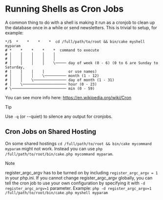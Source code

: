 # Running Shells as Cron Jobs

A common thing to do with a shell is making it run as a cronjob to
clean up the database once in a while or send newsletters. This is
trivial to setup, for example:

    */5  *    *    *    *  cd /full/path/to/root && bin/cake myshell myparam
    # *    *    *    *    *  command to execute
    # │    │    │    │    │
    # │    │    │    │    │
    # │    │    │    │    \───── day of week (0 - 6) (0 to 6 are Sunday to Saturday,
    # |    |    |    |           or use names)
    # │    │    │    \────────── month (1 - 12)
    # │    │    \─────────────── day of month (1 - 31)
    # │    \──────────────────── hour (0 - 23)
    # \───────────────────────── min (0 - 59)

You can see more info here: <https://en.wikipedia.org/wiki/Cron>

> [!TIP]
> Use `-q` (or <span class="title-ref">--quiet</span>) to silence any output for cronjobs.

## Cron Jobs on Shared Hosting

On some shared hostings `cd /full/path/to/root && bin/cake mycommand myparam`
might not work. Instead you can use
`php /full/path/to/root/bin/cake.php mycommand myparam`.

> [!NOTE]
> register_argc_argv has to be turned on by including `register_argc_argv = 1` in your php.ini. If you cannot change register_argc_argv globally,
> you can tell the cron job to use your own configuration by
> specifying it with `-d register_argc_argv=1` parameter. Example: `php -d register_argc_argv=1 /full/path/to/root/bin/cake.php myshell myparam`
